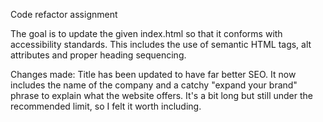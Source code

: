 Code refactor assignment

The goal is to update the given index.html so that it conforms with accessibility standards. This includes the use of semantic HTML tags, alt attributes and proper heading sequencing.

Changes made: Title has been updated to have far better SEO. It now includes the name of the company and a catchy "expand your brand" phrase to explain what the website offers. It's a bit long but still under the recommended limit, so I felt it worth including.